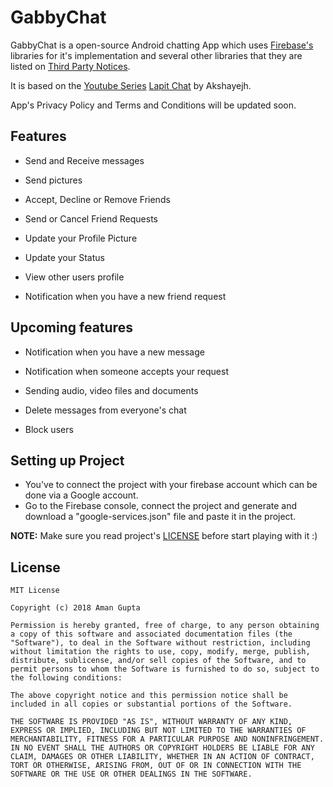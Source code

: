 # GabbyChat

GabbyChat is a open-source Android chatting App which uses [Firebase's](https://firebase.google.com) libraries for it's implementation and several other libraries that they are listed on [Third Party Notices](THIRD_PARTY_NOTICES.md).

It is based on the [Youtube Series](https://www.youtube.com/playlist?list=PLGCjwl1RrtcQ3o2jmZtwu2wXEA4OIIq53) [Lapit Chat](https://github.com/akshayejh/Lapit---Android-Firebase-Chat-App) by Akshayejh.

App's Privacy Policy and Terms and Conditions will be updated soon.

## Features 

- Send and Receive messages
- Send pictures

- Accept, Decline or Remove Friends
- Send or Cancel Friend Requests

- Update your Profile Picture
- Update your Status
- View other users profile

- Notification when you have a new friend request


## Upcoming features

- Notification when you have a new message
- Notification when someone accepts your request

- Sending audio, video files and documents
- Delete messages from everyone's chat

- Block users

## Setting up Project

- You've to connect the project with your firebase account which can be done via a Google account.
- Go to the Firebase console, connect the project and generate and download a "google-services.json" file and paste it in the project.


**NOTE:** Make sure you read project's [LICENSE](LICENSE.md) before start playing with it :)

## License

```
MIT License

Copyright (c) 2018 Aman Gupta

Permission is hereby granted, free of charge, to any person obtaining a copy of this software and associated documentation files (the "Software"), to deal in the Software without restriction, including without limitation the rights to use, copy, modify, merge, publish, distribute, sublicense, and/or sell copies of the Software, and to permit persons to whom the Software is furnished to do so, subject to the following conditions:

The above copyright notice and this permission notice shall be included in all copies or substantial portions of the Software.

THE SOFTWARE IS PROVIDED "AS IS", WITHOUT WARRANTY OF ANY KIND, EXPRESS OR IMPLIED, INCLUDING BUT NOT LIMITED TO THE WARRANTIES OF MERCHANTABILITY, FITNESS FOR A PARTICULAR PURPOSE AND NONINFRINGEMENT. IN NO EVENT SHALL THE AUTHORS OR COPYRIGHT HOLDERS BE LIABLE FOR ANY CLAIM, DAMAGES OR OTHER LIABILITY, WHETHER IN AN ACTION OF CONTRACT, TORT OR OTHERWISE, ARISING FROM, OUT OF OR IN CONNECTION WITH THE SOFTWARE OR THE USE OR OTHER DEALINGS IN THE SOFTWARE.
